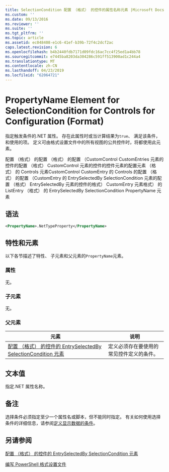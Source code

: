 ```yaml
---
title: SelectionCondition 配置 （格式） 的控件的属性名称元素 |Microsoft Docs
ms.custom: ''
ms.date: 09/13/2016
ms.reviewer: ''
ms.suite: ''
ms.tgt_pltfrm: ''
ms.topic: article
ms.assetid: ec048408-e1c6-41ef-b39b-72f4c2dcf2ac
caps.latest.revision: 6
ms.openlocfilehash: b4b2440fdb7171d09fdc16ac7cc4f25ed1a4bb78
ms.sourcegitcommit: e7445ba8203da304286c591ff513900ad1c244a4
ms.translationtype: MT
ms.contentlocale: zh-CN
ms.lasthandoff: 04/23/2019
ms.locfileid: "62064721"
---
```

# <a name="propertyname-element-for-selectioncondition-for-controls-for-configuration-format"></a>PropertyName Element for SelectionCondition for Controls for Configuration (Format)

指定触发条件的.NET 属性。 存在此属性时或当计算结果为`true`、 满足该条件，和使用的项。 定义可由格式设置文件中的所有视图的公共控件时，将都使用此元素。

配置 （格式） 的配置 （格式） 的配置 （CustomControl CustomEntries 元素的控件的配置 （格式） CustomControl 元素的控件的控件元素的配置元素 （格式） 的 Controls 元素CustomControl CustomEntry 的 Controls 的配置 （格式） 的配置 （CustomEntry 的 EntrySelectedBy SelectionCondition 元素的配置 （格式） EntrySelectedBy 元素的控件的格式） CustomEntry 元素格式） 的 ListEntry （格式） 的 EntrySelectedBy SelectionCondition PropertyName 元素

## <a name="syntax"></a>语法

```xml
<PropertyName>.NetTypeProperty</PropertyName>
```

## <a name="attributes-and-elements"></a>特性和元素

以下各节描述了特性、 子元素和父元素的`PropertyName`元素。

### <a name="attributes"></a>属性

无。

### <a name="child-elements"></a>子元素

无。

### <a name="parent-elements"></a>父元素

|元素|说明|
|-------------|-----------------|
|[配置 （格式） 的控件的 EntrySelectedBy SelectionCondition 元素](./selectioncondition-element-for-entryselectedby-for-controls-for-configuration-format.md)|定义必须存在要使用的常见控件定义的条件。|

## <a name="text-value"></a>文本值

指定.NET 属性名称。

## <a name="remarks"></a>备注

选择条件必须指定至少一个属性名或脚本，但不能同时指定。 有关如何使用选择条件的详细信息，请参阅[定义显示数据的条件](./defining-conditions-for-displaying-data.md)。

## <a name="see-also"></a>另请参阅

[配置 （格式） 的控件的 EntrySelectedBy SelectionCondition 元素](./selectioncondition-element-for-entryselectedby-for-controls-for-configuration-format.md)

[编写 PowerShell 格式设置文件](./writing-a-powershell-formatting-file.md)

